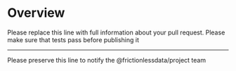 # Overview

Please replace this line with full information about your pull request. Please make sure that tests pass before publishing it

---

Please preserve this line to notify the @frictionlessdata/project team
